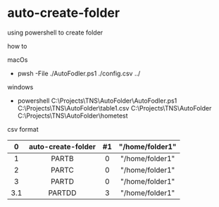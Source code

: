 # auto-create-folder
using powershell to create folder 


how to

macOs
- pwsh -File ./AutoFodler.ps1  ./config.csv  ../

windows 

- powershell C:\Projects\TNS\AutoFolder\AutoFodler.ps1 C:\Projects\TNS\AutoFolder\table1.csv C:\Projects\TNS\AutoFolder C:\Projects\TNS\AutoFolder\hometest

csv format 

| 0   | auto-create-folder  | #1      |  "/home/folder1"  |
| :---:   | :-: | :-: | :-: |
| 1   | PARTB               | 0       |  "/home/folder1"  |
| 2   | PARTC               | 0       |   "/home/folder1" |
| 3   | PARTD               | 0       |   "/home/folder1" |
| 3.1 | PARTDD              | 3       |   "/home/folder1" |


